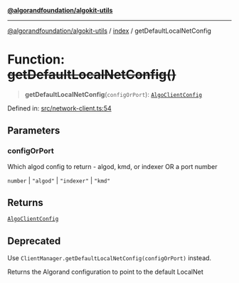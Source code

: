 [**@algorandfoundation/algokit-utils**](../../README.md)

***

[@algorandfoundation/algokit-utils](../../README.md) / [index](../README.md) / getDefaultLocalNetConfig

# Function: ~~getDefaultLocalNetConfig()~~

> **getDefaultLocalNetConfig**(`configOrPort`): [`AlgoClientConfig`](../../types/network-client/interfaces/AlgoClientConfig.md)

Defined in: [src/network-client.ts:54](https://github.com/algorandfoundation/algokit-utils-ts/blob/main/src/network-client.ts#L54)

## Parameters

### configOrPort

Which algod config to return - algod, kmd, or indexer OR a port number

`number` | `"algod"` | `"indexer"` | `"kmd"`

## Returns

[`AlgoClientConfig`](../../types/network-client/interfaces/AlgoClientConfig.md)

## Deprecated

Use `ClientManager.getDefaultLocalNetConfig(configOrPort)` instead.

Returns the Algorand configuration to point to the default LocalNet
